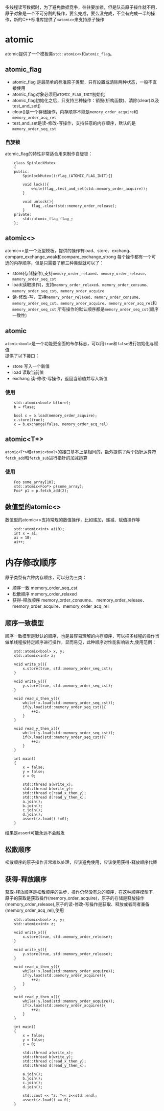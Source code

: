 多线程读写数据时，为了避免数据竞争，往往要加锁，但是队员原子操作就不用，原子对象是一个不可分割的操作，要么完成，要么没完成，不会有完成一半的操作，新的C++标准库提供了`<atomic>`来支持原子操作  

# atomic
atomic提供了一个模板类`std::atomic<>`和`atomic_flag`。

## atomic_flag
* atomic_flag 是最简单的标准原子类型，只有设置或清除两种状态，一般不直接使用
* atomic_flag对象必须用`ATOMIC_FLAG_INIT`初始化
* atomic_flag初始化之后，只支持三种操作：销毁(析构函数)、清除(clear)以及test_and_set()
* clear()是一个存储操作，内存顺序不能是`memory_order_acquire`和`memory_order_acq_rel`
* test_and_set是读-修改-写操作，支持任意的内存顺序，默认的是`memory_order_seq_cst`  
### 自旋锁
atomic_flag的特性非常适合用来制作自旋锁：
```
    class SpinlockMutex
    {
    public:
        SpinlockMutex():flag_(ATOMIC_FLAG_INIT){}

        void lock(){
            while(flag_.test_and_set(std::memory_order_acquire));
        }

        void unlock(){
            flag_.clear(std::memory_order_release);
        }
    private:
        std::atomic_flag flag_;
    };
```

## atomic<>
atomic<>是一个泛型模板，提供的操作有load、store、exchang、compare_exchange_weak和compare_exchange_strong
每个操作都有一个可选的内存顺序，但是只需要了解三种类型就可以了：  
* store(存储操作),支持`memory_order_relaxed`、`memory_order_release`、`memory_order_seq_cst`
* load(读取操作)，支持`memory_order_relaxed`、`memory_order_consume`、`memory_order_seq_cst`、`memory_order_acquire`
* 读-修改-写，支持`memory_order_relaxed`、`memory_order_consume`、`memory_order_seq_cst`、`memory_order_acquire`、`memory_order_acq_rel`和`memory_order_seq_cst`
所有操作的默认顺序都是`memory_order_seq_cst`(顺序一致性)

## atomic<bool>
`atomic<bool>`是一个功能更全面的布尔标志，可以用`true`和`false`进行初始化与赋值  
提供了以下接口：
* store 写入一个新值
* load 读取当前值
* exchang 读-修改-写操作，返回当前值并写入新值

### 使用
```
    std::atomic<bool> b(ture);
    b = flase;

    bool c = b.load(memory_order_acquire);
    c.store(true);
    c = b.exchange(false, memory_order_acq_rel)
```  
## atomic<T*>
`atomic<T*>`和`atomic<bool>`的接口基本上是相同的，额外提供了两个指针运算符`fetch_add`和`fetch_sub`进行指针的加减运算
### 使用
```
    Foo some_array[10];
    std::atomic<Foo*> p(some_array);
    Foo* p1 = p.fetch_add(2);
```

## 数值型的atomic<>
数值型的atomic<>支持常规的数值操作，比如递加，递减、赋值操作等
```
    std::atomic<int> ai(0);
    int x = ai;
    ai = 10;
    ai++;
```

# 内存修改顺序
原子类型有六种内存顺序，可以分为三类：
* 顺序一致 memory_order_seq_cst
* 松散顺序 memory_order_relaxed
* 获得-释放顺序 memory_order_consume、 memory_order_release、memory_order_acquire、memory_order_acq_rel

## 顺序一致模型
顺序一致模型是默认的顺序，也是最容易理解的内存顺序，可以把多线程的操作当做单线程按特定顺序进行操作，显而易见，此种顺序对性能影响较大,使用范例：
```
    std::atomic<bool> x, y;
    std::atomic<int> z;

    void write_x(){
        x.store(true, std::memory_order_seq_cst);
    }

    void write_y(){
        y.store(true, std::memory_order_seq_cst);
    }

    void read_x_then_y(){
        while(!x.load(std::memory_order_seq_cst));
        if(y.load(std::memory_order_seq_cst)){
            ++z;
        }
    }

    void read_y_then_x(){
        while(!y.load(std::memory_order_seq_cst));
        if(x.load(std::memory_order_seq_cst)){
            ++z;
        }
    }

    int main()
    {
        x = false;
        y = false;
        z = 0;
        
        std::thread a(write_x);
        std::thread b(write_y);
        std::thread c(read_x_then_y);
        std::thread d(read_y_then_x);
        a.join();
        b.join();
        c.join();
        d.join();
        assert(z.load() !=0);
    }
```  
结果是assert可能永远不会触发

## 松散顺序
松散顺序的原子操作非常难以处理，应该避免使用，应该使用获得-释放顺序代替

## 获得-释放顺序
获取-释放顺序是松散顺序的进步，操作仍然没有总的顺序，在这种顺序模型下，原子的获取是获取操作(memory_order_acquire)，原子的存储是释放操作(memory_order_release),原子的读-修改-写操作是获取、释放或者两者兼备(memory_order_acq_rel),使用
```
    std::atomic<bool> x, y;
    std::atomic<int> z;

    void write_x(){
        x.store(true, std::memory_order_release);
    }

    void write_y(){
        y.store(true, std::memory_order_release);
    }

    void read_x_then_y(){
        while(!x.load(std::memory_order_acquire));
        if(y.load(std::memory_order_acquire)){
            ++z;
        }
    }

    void read_y_then_x(){
        while(!y.load(std::memory_order_acquire));
        if(x.load(std::memory_order_acquire)){
            ++z;
        }
    }

    int main()
    {
        x = false;
        y = false;
        z = 0;

        std::thread a(write_x);
        std::thread b(write_y);
        std::thread c(read_x_then_y);
        std::thread d(read_y_then_x);

        a.join();
        b.join();
        c.join();
        d.join();

        std::cout << "z: "<< z<<std::endl;
        assert(z.load() == 0);
    }
```



